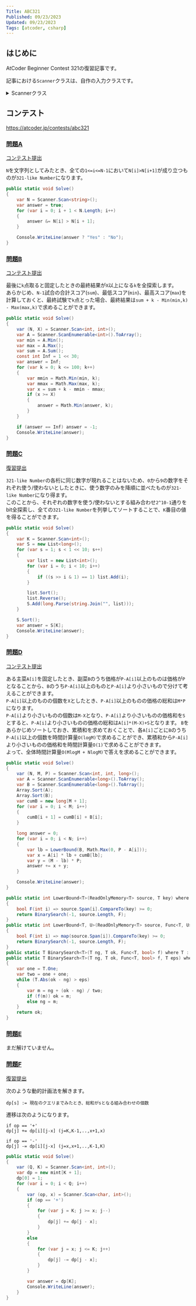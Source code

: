 ```yaml
---
Title: ABC321
Published: 09/23/2023
Updated: 09/23/2023
Tags: [atcoder, csharp]
---
```


## はじめに

AtCoder Beginner Contest 321の復習記事です。

記事における`Scanner`クラスは、自作の入力クラスです。

<details>
<summary>Scannerクラス</summary>

```csharp
public static class Scanner
{
    public static T Scan<T>() where T : IConvertible => Convert<T>(ScanStringArray()[0]);
    public static (T1, T2) Scan<T1, T2>() where T1 : IConvertible where T2 : IConvertible
    {
        var input = ScanStringArray();
        return (Convert<T1>(input[0]), Convert<T2>(input[1]));
    }
    public static (T1, T2, T3) Scan<T1, T2, T3>() where T1 : IConvertible where T2 : IConvertible where T3 : IConvertible
    {
        var input = ScanStringArray();
        return (Convert<T1>(input[0]), Convert<T2>(input[1]), Convert<T3>(input[2]));
    }
    public static (T1, T2, T3, T4) Scan<T1, T2, T3, T4>() where T1 : IConvertible where T2 : IConvertible where T3 : IConvertible where T4 : IConvertible
    {
        var input = ScanStringArray();
        return (Convert<T1>(input[0]), Convert<T2>(input[1]), Convert<T3>(input[2]), Convert<T4>(input[3]));
    }
    public static (T1, T2, T3, T4, T5) Scan<T1, T2, T3, T4, T5>() where T1 : IConvertible where T2 : IConvertible where T3 : IConvertible where T4 : IConvertible where T5 : IConvertible
    {
        var input = ScanStringArray();
        return (Convert<T1>(input[0]), Convert<T2>(input[1]), Convert<T3>(input[2]), Convert<T4>(input[3]), Convert<T5>(input[4]));
    }
    public static (T1, T2, T3, T4, T5, T6) Scan<T1, T2, T3, T4, T5, T6>() where T1 : IConvertible where T2 : IConvertible where T3 : IConvertible where T4 : IConvertible where T5 : IConvertible where T6 : IConvertible
    {
        var input = ScanStringArray();
        return (Convert<T1>(input[0]), Convert<T2>(input[1]), Convert<T3>(input[2]), Convert<T4>(input[3]), Convert<T5>(input[4]), Convert<T6>(input[5]));
    }
    public static IEnumerable<T> ScanEnumerable<T>() where T : IConvertible => ScanStringArray().Select(Convert<T>);
    private static string[] ScanStringArray()
    {
        var line = Console.ReadLine()?.Trim() ?? string.Empty;
        return string.IsNullOrEmpty(line) ? Array.Empty<string>() : line.Split(' ');
    }
    private static T Convert<T>(string value) where T : IConvertible => (T)System.Convert.ChangeType(value, typeof(T));
}
```

</details>

## コンテスト

<https://atcoder.jp/contests/abc321>

### [問題A](https://atcoder.jp/contests/abc321/tasks/abc321_a)

[コンテスト提出](https://atcoder.jp/contests/ABC321/submissions/45817144)

`N`を文字列としてみたとき、全ての`1<=i<=N-1`において`N[i]>N[i+1]`が成り立つものが`321-like Number`になります。

```csharp
public static void Solve()
{
    var N = Scanner.Scan<string>();
    var answer = true;
    for (var i = 0; i + 1 < N.Length; i++)
    {
        answer &= N[i] > N[i + 1];
    }

    Console.WriteLine(answer ? "Yes" : "No");
}
```

### [問題B](https://atcoder.jp/contests/abc321/tasks/abc321_b)

[コンテスト提出](https://atcoder.jp/contests/ABC321/submissions/45824801)

最後に`k`点取ると固定したときの最終結果が`X`以上になる`k`を全探索します。  
あらかじめ、`N-1`試合の合計スコア(`sum`)、最低スコア(`min`)、最高スコア(`max`)を計算しておくと、最終試験で`k`点とった場合、最終結果は`sum + k - Min(min,k) - Max(max,k)`で求めることができます。

```csharp
public static void Solve()
{
    var (N, X) = Scanner.Scan<int, int>();
    var A = Scanner.ScanEnumerable<int>().ToArray();
    var min = A.Min();
    var max = A.Max();
    var sum = A.Sum();
    const int Inf = 1 << 30;
    var answer = Inf;
    for (var k = 0; k <= 100; k++)
    {
        var mmin = Math.Min(min, k);
        var mmax = Math.Max(max, k);
        var x = sum + k - mmin - mmax;
        if (x >= X)
        {
            answer = Math.Min(answer, k);
        }
    }

    if (answer == Inf) answer = -1;
    Console.WriteLine(answer);
}
```

### [問題C](https://atcoder.jp/contests/abc321/tasks/abc321_c)

[復習提出](https://atcoder.jp/contests/ABC321/submissions/45887284)

`321-like Number`の各桁に同じ数字が現れることはないため、`0`から`9`の数字をそれぞれ使う/使わないとしたときに、使う数字のみを降順に並べたものが`321-like Number`になり得ます。  
このことから、それぞれの数字を使う/使わないとする組み合わせ`2^10-1`通りをbit全探索し、全ての`321-like Number`を列挙してソートすることで、`K`番目の値を得ることができます。

```csharp
public static void Solve()
{
    var K = Scanner.Scan<int>();
    var S = new List<long>();
    for (var s = 1; s < 1 << 10; s++)
    {
        var list = new List<int>();
        for (var i = 0; i < 10; i++)
        {
            if ((s >> i & 1) == 1) list.Add(i);
        }

        list.Sort();
        list.Reverse();
        S.Add(long.Parse(string.Join("", list)));
    }

    S.Sort();
    var answer = S[K];
    Console.WriteLine(answer);
}
```

### [問題D](https://atcoder.jp/contests/abc321/tasks/abc321_d)

[コンテスト提出](https://atcoder.jp/contests/ABC321/submissions/45853839)  

ある主菜`A[i]`を固定したとき、副菜`B`のうち価格が`P-A[i]`以上のものは価格が`P`となることから、`B`のうち`P-A[i]`以上のものと`P-A[i]`より小さいもので分けて考えることができます。  
`P-A[i]`以上のものの個数を`X`としたとき、`P-A[i]`以上のものの価格の総和は`M*P`になります。  
`P-A[i]`より小さいものの個数は`M-X`となり、`P-A[i]`より小さいものの価格和を`S`とすると、`P-A[i]`より小さいものの価格の総和は`A[i]*(M-X)+S`となります。
`B`をあらかじめソートしておき、累積和を求めておくことで、各`A[i]`ごとに`B`のうち`P-A[i]`以上の個数を時間計算量`O(logM)`で求めることができ、累積和から`P-A[i]`より小さいものの価格和を時間計算量`O(1)`で求めることができます。  
よって、全体時間計算量`O(MlogM + NlogM)`で答えを求めることができます。

```csharp
public static void Solve()
{
    var (N, M, P) = Scanner.Scan<int, int, long>();
    var A = Scanner.ScanEnumerable<long>().ToArray();
    var B = Scanner.ScanEnumerable<long>().ToArray();
    Array.Sort(A);
    Array.Sort(B);
    var cumB = new long[M + 1];
    for (var i = 0; i < M; i++)
    {
        cumB[i + 1] = cumB[i] + B[i];
    }

    long answer = 0;
    for (var i = 0; i < N; i++)
    {
        var lb = LowerBound(B, Math.Max(0, P - A[i]));
        var x = A[i] * lb + cumB[lb];
        var y = (M - lb) * P;
        answer += x + y;
    }

    Console.WriteLine(answer);
}

public static int LowerBound<T>(ReadOnlyMemory<T> source, T key) where T : IComparable<T>
{
    bool F(int i) => source.Span[i].CompareTo(key) >= 0;
    return BinarySearch(-1, source.Length, F);
}
public static int LowerBound<T, U>(ReadOnlyMemory<T> source, Func<T, U> map, U key) where U : IComparable<U>
{
    bool F(int i) => map(source.Span[i]).CompareTo(key) >= 0;
    return BinarySearch(-1, source.Length, F);
}
public static T BinarySearch<T>(T ng, T ok, Func<T, bool> f) where T : INumber<T> => BinarySearch(ng, ok, f, T.One);
public static T BinarySearch<T>(T ng, T ok, Func<T, bool> f, T eps) where T : INumber<T>
{
    var one = T.One;
    var two = one + one;
    while (T.Abs(ok - ng) > eps)
    {
        var m = ng + (ok - ng) / two;
        if (f(m)) ok = m;
        else ng = m;
    }
    return ok;
}
```

### [問題E](https://atcoder.jp/contests/abc321/tasks/abc321_e)

まだ解けていません。

<!-- 
```csharp
``` -->

### [問題F](https://atcoder.jp/contests/abc321/tasks/abc321_f)

[復習提出](https://atcoder.jp/contests/ABC321/submissions/45887679)

次のような動的計画法を解きます。

```text
dp[s] := 現在のクエリまでみたとき、総和がsとなる組み合わせの個数
```

遷移は次のようになります。

```text
if op == '+'
dp[j] += dp[i][j-x] (j=K,K-1,..,x+1,x)

if op == '-'
dp[j] -= dp[i][j-x] (j=x,x+1,..,K-1,K)
```

```csharp
public static void Solve()
{
    var (Q, K) = Scanner.Scan<int, int>();
    var dp = new mint[K + 1];
    dp[0] = 1;
    for (var i = 0; i < Q; i++)
    {
        var (op, x) = Scanner.Scan<char, int>();
        if (op == '+')
        {
            for (var j = K; j >= x; j--)
            {
                dp[j] += dp[j - x];
            }
        }
        else
        {
            for (var j = x; j <= K; j++)
            {
                dp[j] -= dp[j - x];
            }
        }

        var answer = dp[K];
        Console.WriteLine(answer);
    }
}
```
